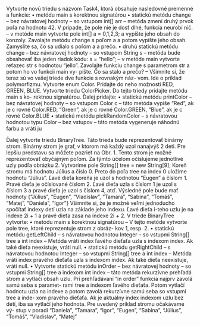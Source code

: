 Vytvorte novú triedu s názvom Task4, ktorá obsahuje nasledovné premenné
a funkcie:
• metódu main s korektnou signatúrou
• statickú metódu change
– bez návratovej hodnoty
– so vstupom int[] arr
– metóda zmení druhý prvok poľa na hodnotu 42. V prípade, že pole
nie je dosť dlhé, funkcia neurobí nič.
– v metóde main vytvorte pole int[] a = 0,1,2,3; a vypíšte jeho obsah
do konzoly. Zavolajte metódu change s poľom a a potom vypíšte jeho
obsah. Zamyslite sa, čo sa udialo s poľom a a prečo.
• druhú statickú metódu change
– bez návratovej hodnoty
– so vstupom String s
– metóda bude obsahovať iba jeden riadok kódu: s = “hello”;
– v metóde main vytvorte reťazec str s hodnotou “jello”. Zavolajte
funkciu change s parametrom str a potom ho vo funkcii main vy-
píšte. Čo sa stalo a prečo?
– Všimnite si, že teraz sú vo vašej triede dve funkcie s rovnakým náz-
vom. Ide o príklad polymorfizmu.
Vytvorte enum Color. Pridajte do neho možnosti RED, GREEN, BLUE.
Vytvorte triedu ColorPicker. Do tejto triedy pridajte metódu main s ko-
rektnou signatúrou. Ďalej pridajte:
• statickú metódu printColor
– bez návratovej hodnoty
– so vstupom Color c
– táto metóda vypíše “Red”, ak je c rovné Color.RED, “Green”, ak je
c rovné Color.GREEN, “Blue”, ak je c rovné Color.BLUE
• statickú metódu pickRandomColor
– s návratovou hodnotou typu Color
– bez vstupov
– táto metóda vygeneruje náhodnú farbu a vráti ju

Ďalej vytvorte triedu BinaryTree. Táto trieda bude reprezentovať binárny
strom. Binárny strom je graf, v ktorom má každý uzol nanajvýš 2 deti. Pre lepšiu
predstavu sa môžete pozrieť na Obr. 1. Tento strom je možné reprezentovať
obyčajným poľom. Za týmto účelom očíslujeme jednotlivé uzly podľa obrázku
2. Vytvoríme pole String[] tree = new String[9]; Koreň stromu má hodnotu
Július a číslo 0. Preto do poľa tree na index 0 uložíme hodnotu “Július”. Ľavé
dieťa koreňa je uzol s hodnotou “Eugen” a číslom 1. Pravé dieťa je očíslované
číslom 2. Ľavé dieťa uzla s číslom 1 je uzol s číslom 3 a pravé dieťa je uzol s číslom
4, atď. Výsledné pole bude mať hodnoty {“Július”, “Eugen”, “Vladislav”,
“Tamara”, “Sabina”, “Tomáš”, “Matej”, “Daniela”, “Igor”}
Všimnite si, že je možné veľmi jednoducho spočítať indexy detí uzla na
základe jeho indexu. Ľavé dieťa i-teho uzlu je na indexe 2i + 1 a pravé dieťa
zasa na indexe 2i + 2.
V triede BinaryTree vytvorte:
• metódu main s korektnou signatúrou
– V tejto metóde vytvorte pole tree, ktoré reprezentuje strom z obráz-
kov 1, resp. 2.
• statickú metódu getLeftChild
– s návratovou hodnotou Integer
– so vstupmi String[] tree a int index
– Metóda vráti index ľavého dieťaťa uzla s indexom index. Ak také
dieťa neexistuje, vráti null.
• statickú metódu getRightChild
– s návratovou hodnotou Integer
– so vstupmi String[] tree a int index
– Metóda vráti index pravého dieťaťa uzla s indexom index. Ak také
dieťa neexistuje, vráti null.
• Vytvorte statickú metódu inOrder
– bez návratovej hodnoty
– so vstupmi String[] tree a indexom int index
– táto metóda rekurzívne prehľadá strom a vytlačí obsah uzlu. Pri
prehľadávaní “in order” funkcia najprv zavolá samú seba s paramet-
rami tree a indexom ľavého dieťaťa. Potom vytlačí hodnotu uzla na
indexe a potom zavolá rekurzívne samú seba so vstupmi tree a inde-
xom pravého dieťaťa. Ak je aktuálny index indexom uzlu bez detí, iba
sa vytlačí jeho hodnota. Pre uvedený príklad stromu očakávame vý-
stup v poradí “Daniela”, “Tamara”, “Igor”, “Eugen”, “Sabina”,
“Július”, “Tomáš”, “Vladislav”, “Matej”